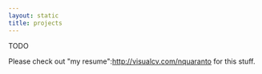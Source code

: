 ```yaml
---
layout: static
title: projects
---
```


TODO

Please check out "my resume":http://visualcv.com/nquaranto for this stuff.

